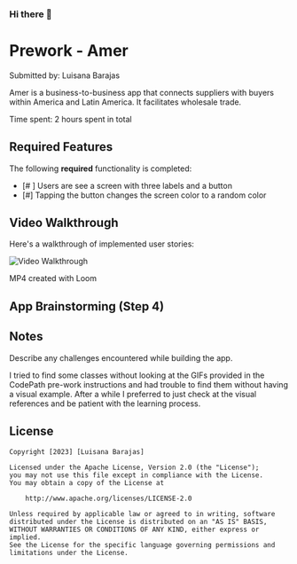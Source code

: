 ### Hi there 👋


# Prework - Amer

Submitted by: Luisana Barajas

Amer is a business-to-business app that connects suppliers with buyers within America and Latin America. It facilitates wholesale trade. 

Time spent: 2 hours spent in total

## Required Features

The following **required** functionality is completed:

- [# ] Users are see a screen with three labels and a button
- [#] Tapping the button changes the screen color to a random color
 
## Video Walkthrough

Here's a walkthrough of implemented user stories:

<img src='https://www.loom.com/share/8dd03d5f0ec8425b93a7f68f4788c14c?sid=41e07621-e01c-4dfd-be3a-2d77a8bb86b0' title='Video Walkthrough' width='' alt='Video Walkthrough' />

MP4 created with Loom 


## App Brainstorming (Step 4)

## Notes

Describe any challenges encountered while building the app.

I tried to find some classes without looking at the GIFs provided in the CodePath pre-work instructions and had trouble to find them without having a visual example. After a while I preferred to just check at the visual references and be patient with the learning process. 

## License

    Copyright [2023] [Luisana Barajas]

    Licensed under the Apache License, Version 2.0 (the "License");
    you may not use this file except in compliance with the License.
    You may obtain a copy of the License at

        http://www.apache.org/licenses/LICENSE-2.0

    Unless required by applicable law or agreed to in writing, software
    distributed under the License is distributed on an "AS IS" BASIS,
    WITHOUT WARRANTIES OR CONDITIONS OF ANY KIND, either express or implied.
    See the License for the specific language governing permissions and
    limitations under the License.


